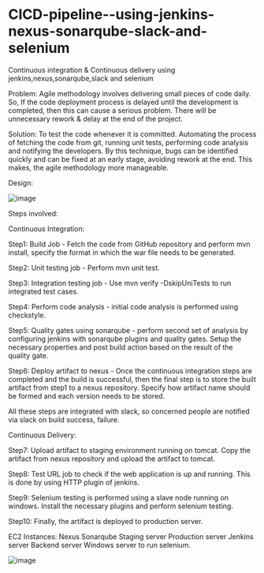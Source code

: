 # CICD-pipeline--using-jenkins-nexus-sonarqube-slack-and-selenium
Continuous integration &amp; Continuous delivery using jenkins,nexus,sonarqube,slack and selenium

Problem:
Agile methodology involves delivering small pieces of code daily. So, If the code deployment process is delayed until the development is completed, then this can cause a serious problem. There will be unnecessary rework & delay at the end of the project.

Solution:
To test the code whenever it is committed.
Automating the process of fetching the code from git, running unit tests, performing code analysis and notifying the developers.
By this technique, bugs can be identified quickly and can be fixed at an early stage, avoiding rework at the end.
This makes, the agile methodology more manageable.

Design:

![image](https://user-images.githubusercontent.com/102613218/229340608-1c516057-7acd-44a5-99ba-5b11a75a86ce.png)

Steps involved:

Continuous Integration:

Step1: Build Job - Fetch the code from GitHub repository and perform mvn install, specify the format in which the war file needs to be generated.

Step2: Unit testing job - Perform mvn unit test.

Step3: Integration testing job - Use mvn verify -DskipUniTests to run integrated test cases.

Step4: Perform code analysis - initial code analysis is performed using checkstyle.

Step5: Quality gates using sonarqube - perform second set of analysis by configuring jenkins with sonarqube plugins and quality gates.
Setup the necessary properties and post build action based on the result of the quality gate.

Step6: Deploy artifact to nexus - Once the continuous integration steps are completed and the build is successful, then the final step is to store the built artifact from step1 to a nexus repository.
Specify how artifact name should be formed and each version needs to be stored.

All these steps are integrated with slack, so concerned people are notified via slack on build success, failure.

Continuous Delivery:

Step7: Upload artifact to staging environment running on tomcat. Copy the artifact from nexus repository and upload the artifact to tomcat.

Step8: Test URL job to check if the web application is up and running. This is done by using HTTP plugin of jenkins.

Step9: Selenium testing is performed using a slave node running on windows. Install the necessary plugins and perform selenium testing.

Step10: Finally, the artifact is deployed to production server.

EC2 Instances:
Nexus
Sonarqube
Staging server
Production server
Jenkins server
Backend server
Windows server to run selenium.

![image](https://user-images.githubusercontent.com/102613218/229342675-09f14d80-4751-46b8-9a19-dc41166b06fd.png)


